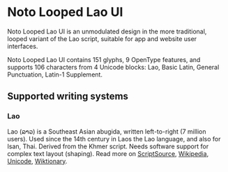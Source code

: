 
# Noto Looped Lao UI

Noto Looped Lao UI is an unmodulated design in the more traditional, looped variant of the Lao script, suitable for app and website user interfaces. 

Noto Looped Lao UI contains 151 glyphs, 9 OpenType features, and supports 106 characters from 4 Unicode blocks: Lao, Basic Latin, General Punctuation, Latin-1 Supplement.


## Supported writing systems


### Lao

Lao (ລາວ) is a Southeast Asian abugida, written left-to-right (7 million users). Used since the 14th century in Laos the Lao language, and also for Isan, Thai. Derived from the Khmer script. Needs software support for complex text layout (shaping). Read more on [ScriptSource](https://scriptsource.org/scr/Laoo), [Wikipedia](https://en.wikipedia.org/wiki/ISO_15924:Laoo), [Unicode](https://www.unicode.org/versions/Unicode13.0.0/ch16.pdf#G10988), [Wiktionary](https://en.wiktionary.org/wiki/Category:Lao_script).

